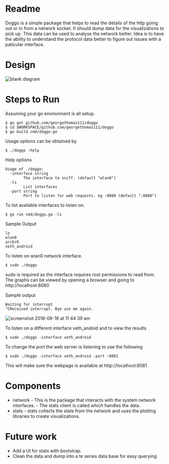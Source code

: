 # Readme

Doggo is a simple package that helps to read the details of the http going out or in from a network socket.
It should dump data for the visualizations to pick up. This data can be used to analyse the network better.
Idea is to have the ability to understand the protocol data better to figure out issues with a paticular interface. 

# Design

![blank diagram](https://user-images.githubusercontent.com/778330/44226517-38a5b780-a145-11e8-9b85-59f888c068f0.png)

# Steps to Run

 Assuming your go environment is all setup.

```
$ go get github.com/georgethomas111/doggo
$ cd $WORKSPACE/github.com/georgethomas111/doggo
$ go build cmd/doggo.go
```

 Usage options can be obtained by

```
$ ./doggo -help
```

 Help options

```
Usage of ./doggo:
  -interface string
        The interface to sniff. (default "wlan0")
  -ls
        List interfaces
  -port string
        Port to listen for web requests. eg :8080 (default ":8080")
```

 To list available interfaces to listen on.
```
$ go run cmd/doggo.go -ls
```

 Sample Output

```
lo
wlan0
arcbr0
veth_android
```

 To listen on wlan0 network interface.

```
$ sudo ./doggo
```
 sudo is required as the interface requires root permissions to read from. The graphs can be viewed by opening a browser and going to  
 http://localhost:8080

 Sample output
```
Waiting for interrupt
^CReceived interrupt. Bye use me again.
```

![screenshot 2018-08-16 at 11 44 39 am](https://user-images.githubusercontent.com/778330/44228294-d26f6380-a149-11e8-8930-f066ac89f98b.png)


 To listen on a different interface veth_andoid and to view the results 
```
$ sudo ./doggo -interface veth_android

```
 To change the port the web server is listening to use the following 
```
$ sudo ./doggo -interface veth_android -port :8081

```
 This will make sure the webpage is available at http://localhost:8081


# Components 

* network - This is the package that interacts with the system network interfaces.
          - The stats client is called which handles the data.
* stats - stats collects the stats from the network and uses the plotting libraries to create visualizations. 

# Future work

* Add a UI for stats with bootstrap.
* Clean the data and dump into a te series data base for easy querying.


